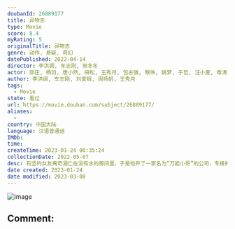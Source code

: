 ```yaml
---
doubanId: 26889177
title: 异物志
type: Movie
score: 8.4
myRating: 5
originalTitle: 异物志
genre: 动作, 悬疑, 奇幻
datePublished: 2022-04-14
director: 李洪绸, 车志刚, 邢冬冬
actor: 邵庄, 杨羽, 唐小然, 田松, 王秀月, 包志强, 黎伟, 姚梦, 于哲, 汪小壹, 章涛, 邢昀, 大牛, 刘建民, 崔馨心, 张日辉, 任婉婧, 李文帅, 车志刚, 车路平, 裴筝筝, 王韬, 赵小东, 张慧, 郭若寒, 张弘毅, 郭震
author: 李洪绸, 车志刚, 刘爱银, 周扬帆, 王秀月
tags:
  - Movie
state: 看过
url: https://movie.douban.com/subject/26889177/
aliases:
  - 
country: 中国大陆
language: 汉语普通话
IMDb: 
time: 
createTime: 2023-01-24 00:35:24
collectionDate: 2022-05-07
desc: 石坚的女友离奇溺亡在没有水的房间里，于是他开了一家名为“万能小哥”的公司，专接神秘异事，以此寻找女友死亡的真相。石坚偶然捡到一把可以到达任意地方的神奇钥匙，像这样的物件还有很多，例如可以变幻外形的雪花...
date created: 2023-01-24
date modified: 2023-03-08
---
```


![image](p2871478104.jpg)

Comment:
---
